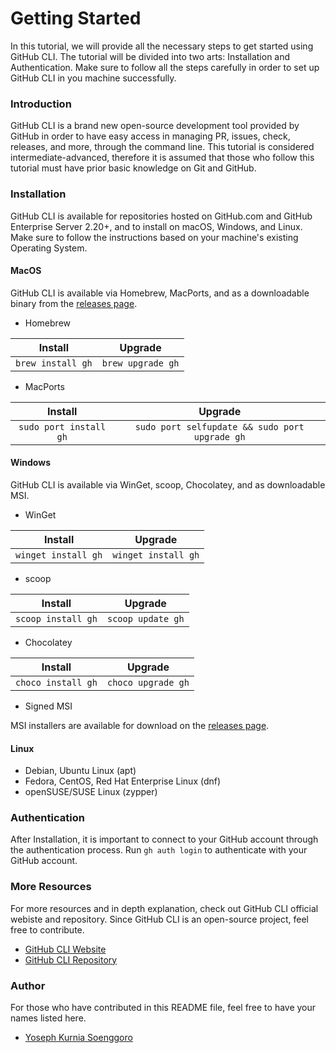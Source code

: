 # Getting Started

In this tutorial, we will provide all the necessary steps to get started using GitHub CLI. The tutorial will be divided into two arts: Installation and Authentication. Make sure to follow all the steps carefully in order to set up GitHub CLI in you machine successfully.

### Introduction

GitHub CLI is a brand new open-source development tool provided by GitHub in order to have easy access in managing PR, issues, check, releases, and more, through the command line. This tutorial is considered intermediate-advanced, therefore it is assumed that those who follow this tutorial must have prior basic knowledge on Git and GitHub.

### Installation

GitHub CLI is available for repositories hosted on GitHub.com and GitHub Enterprise Server 2.20+, and to install on macOS, Windows, and Linux. Make sure to follow the instructions based on your machine's existing Operating System.

#### MacOS

GitHub CLI is available via Homebrew, MacPorts, and as a downloadable binary from the [releases page](https://github.com/cli/cli/releases/latest).

- Homebrew

|      Install      |      Upgrade      |
| :---------------: | :---------------: |
| `brew install gh` | `brew upgrade gh` |

- MacPorts

|        Install         |                    Upgrade                     |
| :--------------------: | :--------------------------------------------: |
| `sudo port install gh` | `sudo port selfupdate && sudo port upgrade gh` |

#### Windows

GitHub CLI is available via WinGet, scoop, Chocolatey, and as downloadable MSI.

- WinGet

|       Install       |       Upgrade       |
| :-----------------: | :-----------------: |
| `winget install gh` | `winget install gh` |

- scoop

|      Install       |      Upgrade      |
| :----------------: | :---------------: |
| `scoop install gh` | `scoop update gh` |

- Chocolatey

|      Install       |      Upgrade       |
| :----------------: | :----------------: |
| `choco install gh` | `choco upgrade gh` |

- Signed MSI

MSI installers are available for download on the [releases page](https://github.com/cli/cli/releases/latest).

#### Linux

- Debian, Ubuntu Linux (apt)
- Fedora, CentOS, Red Hat Enterprise Linux (dnf)
- openSUSE/SUSE Linux (zypper)

### Authentication

After Installation, it is important to connect to your GitHub account through the authentication process. Run `gh auth login` to authenticate with your GitHub account.

### More Resources

For more resources and in depth explanation, check out GitHub CLI official webiste and repository. Since GitHub CLI is an open-source project, feel free to contribute.

- [GitHub CLI Website](https://cli.github.com/)
- [GitHub CLI Repository](https://github.com/cli/cli)

### Author

For those who have contributed in this README file, feel free to have your names listed here.

- [Yoseph Kurnia Soenggoro](https://github.com/YosephKS)
